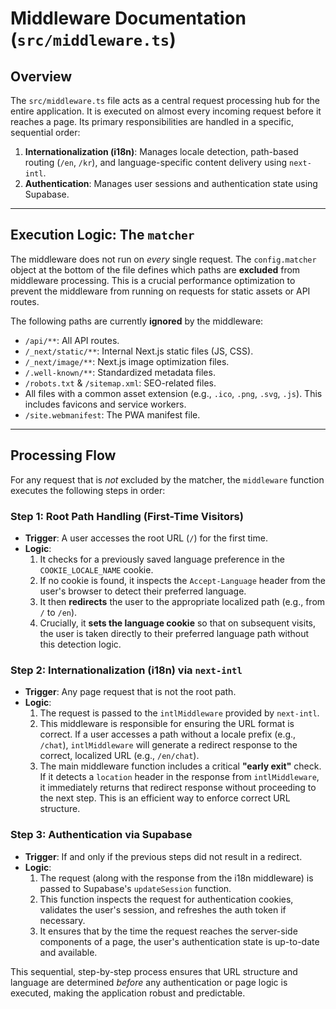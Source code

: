# Middleware Documentation (`src/middleware.ts`)

## Overview

The `src/middleware.ts` file acts as a central request processing hub for the entire application. It is executed on almost every incoming request before it reaches a page. Its primary responsibilities are handled in a specific, sequential order:

1.  **Internationalization (i18n)**: Manages locale detection, path-based routing (`/en`, `/kr`), and language-specific content delivery using `next-intl`.
2.  **Authentication**: Manages user sessions and authentication state using Supabase.

---

## Execution Logic: The `matcher`

The middleware does not run on _every_ single request. The `config.matcher` object at the bottom of the file defines which paths are **excluded** from middleware processing. This is a crucial performance optimization to prevent the middleware from running on requests for static assets or API routes.

The following paths are currently **ignored** by the middleware:

- `/api/**`: All API routes.
- `/_next/static/**`: Internal Next.js static files (JS, CSS).
- `/_next/image/**`: Next.js image optimization files.
- `/.well-known/**`: Standardized metadata files.
- `/robots.txt` & `/sitemap.xml`: SEO-related files.
- All files with a common asset extension (e.g., `.ico`, `.png`, `.svg`, `.js`). This includes favicons and service workers.
- `/site.webmanifest`: The PWA manifest file.

---

## Processing Flow

For any request that is _not_ excluded by the matcher, the `middleware` function executes the following steps in order:

### Step 1: Root Path Handling (First-Time Visitors)

- **Trigger**: A user accesses the root URL (`/`) for the first time.
- **Logic**:
  1.  It checks for a previously saved language preference in the `COOKIE_LOCALE_NAME` cookie.
  2.  If no cookie is found, it inspects the `Accept-Language` header from the user's browser to detect their preferred language.
  3.  It then **redirects** the user to the appropriate localized path (e.g., from `/` to `/en`).
  4.  Crucially, it **sets the language cookie** so that on subsequent visits, the user is taken directly to their preferred language path without this detection logic.

### Step 2: Internationalization (i18n) via `next-intl`

- **Trigger**: Any page request that is not the root path.
- **Logic**:
  1.  The request is passed to the `intlMiddleware` provided by `next-intl`.
  2.  This middleware is responsible for ensuring the URL format is correct. If a user accesses a path without a locale prefix (e.g., `/chat`), `intlMiddleware` will generate a redirect response to the correct, localized URL (e.g., `/en/chat`).
  3.  The main middleware function includes a critical **"early exit"** check. If it detects a `location` header in the response from `intlMiddleware`, it immediately returns that redirect response without proceeding to the next step. This is an efficient way to enforce correct URL structure.

### Step 3: Authentication via Supabase

- **Trigger**: If and only if the previous steps did not result in a redirect.
- **Logic**:
  1.  The request (along with the response from the i18n middleware) is passed to Supabase's `updateSession` function.
  2.  This function inspects the request for authentication cookies, validates the user's session, and refreshes the auth token if necessary.
  3.  It ensures that by the time the request reaches the server-side components of a page, the user's authentication state is up-to-date and available.

This sequential, step-by-step process ensures that URL structure and language are determined _before_ any authentication or page logic is executed, making the application robust and predictable.
